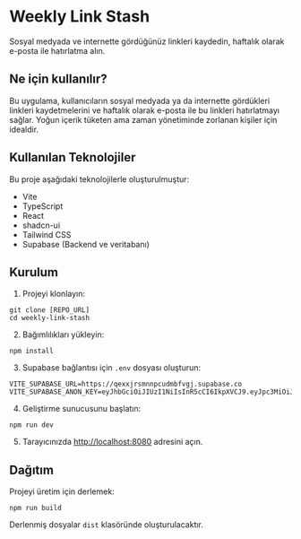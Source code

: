 
# Weekly Link Stash

Sosyal medyada ve internette gördüğünüz linkleri kaydedin, haftalık olarak e-posta ile hatırlatma alın.

## Ne için kullanılır?

Bu uygulama, kullanıcıların sosyal medyada ya da internette gördükleri linkleri kaydetmelerini ve haftalık olarak e-posta ile bu linkleri hatırlatmayı sağlar. Yoğun içerik tüketen ama zaman yönetiminde zorlanan kişiler için idealdir.

## Kullanılan Teknolojiler

Bu proje aşağıdaki teknolojilerle oluşturulmuştur:

- Vite
- TypeScript
- React
- shadcn-ui
- Tailwind CSS
- Supabase (Backend ve veritabanı)

## Kurulum

1. Projeyi klonlayın:
```
git clone [REPO_URL]
cd weekly-link-stash
```

2. Bağımlılıkları yükleyin:
```
npm install
```

3. Supabase bağlantısı için `.env` dosyası oluşturun:
```
VITE_SUPABASE_URL=https://qexxjrsmnnpcudmbfvgj.supabase.co
VITE_SUPABASE_ANON_KEY=eyJhbGciOiJIUzI1NiIsInR5cCI6IkpXVCJ9.eyJpc3MiOiJzdXBhYmFzZSIsInJlZiI6InFleHhqcnNtbm5wY3VkbWJmdmdqIiwicm9sZSI6ImFub24iLCJpYXQiOjE3NDQ0MTUzMDIsImV4cCI6MjA1OTk5MTMwMn0.XNrXVa9qsTJtMPapAXcHdga2oWTDOAjrh9tUt6YWMYE
```

4. Geliştirme sunucusunu başlatın:
```
npm run dev
```

5. Tarayıcınızda [http://localhost:8080](http://localhost:8080) adresini açın.

## Dağıtım

Projeyi üretim için derlemek:
```
npm run build
```

Derlenmiş dosyalar `dist` klasöründe oluşturulacaktır.
